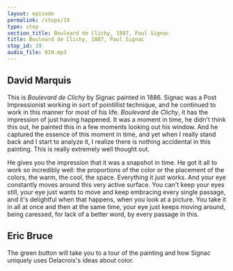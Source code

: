 ```yaml
---
layout: episode
permalink: /stops/19
type: stop
section_title: Bouleard de Clichy, 1887, Paul Signac
title: Bouleard de Clichy, 1887, Paul Signac
stop_id: 19
audio_file: 019.mp3
---
```


## David Marquis

This is _Boulevard de Clichy_ by Signac painted in 1886.  Signac was a Post Impressionist working in sort of pointillist technique, and he continued to work in this manner for most of his life.  _Boulevard de Clichy_, it has the impression of just having happened.  It was a moment in time, he didn't think this out, he painted this in a few moments looking out his window.  And he captured the essence of this moment in time, and yet when I really stand back and I start to analyze it, I realize there is nothing accidental in this painting.  This is really extremely well thought out.

He gives you the impression that it was a snapshot in time.  He got it all to work so incredibly well: the proportions of the color or the placement of the colors, the warm, the cool, the space. Everything it just works.  And your eye constantly moves around this very active surface.  You can't keep your eyes still, your eye just wants to move and keep embracing every single passage, and it's delightful when that happens, when you look at a picture. You take it in all at once and then at the same time, your eye just keeps moving around, being caressed, for lack of a better word, by every passage in this.

## Eric Bruce

The green button will take you to a tour of the painting and how Signac uniquely uses Delacroix's ideas about color.
